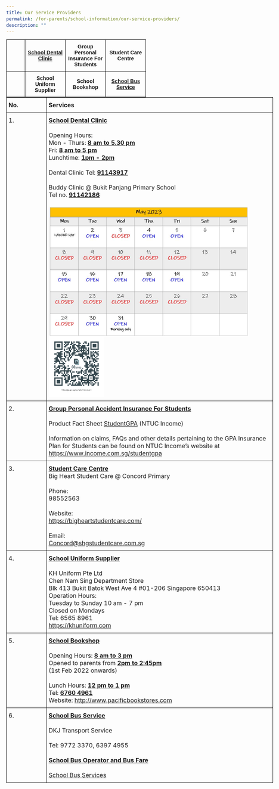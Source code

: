 ```yaml
---
title: Our Service Providers
permalink: /for-parents/school-information/our-service-providers/
description: ""
---
```

<style type="text/css">
.tg  {border-collapse:collapse;border-spacing:0;margin:0px auto;}
.tg td{border-color:black;border-style:solid;border-width:1px;font-family:Arial, sans-serif;font-size:14px;
  overflow:hidden;padding:10px 5px;word-break:normal;}
.tg th{border-color:black;border-style:solid;border-width:1px;font-family:Arial, sans-serif;font-size:14px;
  font-weight:normal;overflow:hidden;padding:10px 5px;word-break:normal;}
.tg .tg-nrix{text-align:center;vertical-align:middle;font-weight:bold}
</style>
<table class="tg" style="undefined;table-layout: fixed; width: 770px">
<colgroup>
<col style="width: 385px">
<col style="width: 385px">
</colgroup>
</table>
<table class="tg" style="undefined;table-layout: fixed; width: 824px">
<colgroup>
<col style="width: 50px">
<col style="width: 108px">
<col style="width: 108px">
<col style="width: 108px">
</colgroup>
<tbody>
<tr>
	<td class="tg-nrix"></td>
	<td class="tg-nrix"><a href="#dental-clinic">School Dental Clinic</a></td>
	<td class="tg-nrix">Group Personal Insurance For Students</td>
	<td class="tg-nrix">Student Care Centre</td>
</tr>
<tr>
	<td class="tg-nrix"></td>
	<td class="tg-nrix">School Uniform Supplier</td>
	<td class="tg-nrix">School Bookshop</td>
	<td class="tg-nrix"><a href="#bus-service">School Bus Service</a></td>
</tr>	
<style type="text/css">
.tg  {border-collapse:collapse;border-spacing:0;margin:0px auto;}
.tg td{border-color:black;border-style:solid;border-width:1px;font-family:Arial, sans-serif;font-size:14px;
  overflow:hidden;padding:10px 5px;word-break:normal;}
.tg th{border-color:black;border-style:solid;border-width:1px;font-family:Arial, sans-serif;font-size:14px;
  font-weight:normal;overflow:hidden;padding:10px 5px;word-break:normal;}
.tg .tg-n1ni{font-family:inherit;font-size:16px;text-align:left;vertical-align:top}
.tg .tg-lpkg{font-family:inherit;font-size:16px;text-align:left;vertical-align:middle}
</style>
</tbody></table><table class="tg" style="undefined;table-layout: fixed; width: 716px">
<colgroup>
<col style="width: 108px">
<col style="width: 608px">
</colgroup>
<tbody>
<tr>
	<td class="tg-lpkg"><b>No.</b></td>
	<td class="tg-lpkg"><b>Services</b></td>
</tr>
<tr><td class="tg-n1ni">1.</td>
<td class="tg-lpkg"><span style="font-weight:bold;text-decoration:underline" id="dental-clinic;">School Dental Clinic</span><br><br>Opening Hours:<br>Mon - Thurs: <span style="font-weight:bold;text-decoration:underline">8 am to 5.30 pm</span><br>Fri: <span style="font-weight:bold;text-decoration:underline">8 am to 5 pm</span><br>Lunchtime: <span style="font-weight:bold;text-decoration:underline">1pm - 2pm</span><br><br> Dental Clinic Tel: <span style="font-weight:bold;text-decoration:underline">91143917</span><br><br> Buddy Clinic @ Bukit Panjang Primary School<br> Tel no. <span style="font-weight:bold;text-decoration:underline">91142186</span><br><br><img src="/images/dental%20clinic%20schedule%20for%20month%20of%20may%202023.JPG" style="width:90%" align="left"><br>
<img src="/images/DentalQRCode.png" style="width:25%" align="left"></td>
</tr>
<tr>
    <td class="tg-n1ni">2.</td>
    <td class="tg-lpkg"><span style="font-weight:bold;text-decoration:underline">Group Personal Accident Insurance For Students</span><br><br>Product Fact Sheet <a href="/files/Product Fact Sheet Year 2023.pdf" target="_blank" rel="noopener noreferrer">StudentGPA</a> (NTUC Income)<br><br>Information on claims, FAQs and other details pertaining to the GPA Insurance Plan for Students can be found on NTUC Income’s website at<br><a href="https://www.income.com.sg/studentgpa" target="_blank" rel="noopener noreferrer">https://www.income.com.sg/studentgpa</a></td>
</tr>
<tr><td class="tg-n1ni">3.</td>
<td class="tg-lpkg"><span style="font-weight:bold;text-decoration:underline">Student Care Centre</span><br><span style="font-weight:400;font-style:normal">Big Heart Student Care @ Concord Primary</span><br><br>Phone: <br>98552563<br><br><span style="font-weight:400;font-style:normal">Website: </span><br><a href="https://bigheartstudentcare.com/" target="_blank" rel="noopener noreferrer">https://bigheartstudentcare.com/</a><br><br>Email: <br><a href="mailto:Concord@shgstudentcare.com.sg" target="_blank" rel="noopener noreferrer">Concord@shgstudentcare.com.sg</a></td></tr>
<tr>
    <td class="tg-n1ni">4.</td>
    <td class="tg-lpkg"><span style="font-weight:bold;text-decoration:underline">School Uniform Supplier</span><br><br><span style="font-weight:400;font-style:normal">KH Uniform Pte Ltd</span><br><span style="font-weight:400;font-style:normal">Chen Nam Sing Department Store</span><br><span style="font-weight:400;font-style:normal">Blk 413 Bukit Batok West Ave 4 #01-206 Singapore 650413</span><br><span style="font-weight:400;font-style:normal">Operation Hours:</span><br><span style="font-weight:400;font-style:normal">Tuesday to Sunday 10 am - 7 pm</span><br><span style="font-weight:400;font-style:normal">Closed on Mondays</span><br><span style="font-weight:400;font-style:normal">Tel: 6565 8961</span><br><a href="https://khuniform.com" target="_blank" rel="noopener noreferrer">https://khuniform.com</a></td>
</tr>
<tr>
    <td class="tg-n1ni">5.</td>
    <td class="tg-lpkg"><span style="font-weight:bold;text-decoration:underline">School Bookshop</span><br><br><span style="font-weight:400;font-style:normal">Opening Hours: </span><span style="font-weight:bold;text-decoration:underline">8 am to 3 pm</span><br><span style="font-weight:400;font-style:normal">Opened to parents from </span><span style="font-weight:bold;text-decoration:underline">2pm to 2:45pm</span><br><span style="font-weight:400;font-style:normal">(1st Feb 2022 onwards)</span><br><br><span style="font-weight:400;font-style:normal">Lunch Hours: </span><span style="font-weight:bold;text-decoration:underline">12 pm to 1 pm</span><br><span style="font-weight:400;font-style:normal">Tel: </span><span style="font-weight:bold;text-decoration:underline">6760 4961</span><br>Website: <a href="http://www.pacificbookstores.com/" target="_blank" rel="noopener noreferrer">http://www.pacificbookstores.com</a></td>
</tr>
<tr>
    <td class="tg-n1ni">6.</td>
    <td class="tg-lpkg"><span style="font-weight:bold;text-decoration:underline" id="bus-service">School Bus Service </span><br><br><span>DKJ Transport Service</span><br><br>Tel: 9772 3370, 6397 4955<br><br>
<b><u>School Bus Operator and Bus Fare</u></b>
<br><br>
<a href="/files/school%20bus%20operator%20and%20bus%20fare_cps.pdf" target="_blank" rel="noopener noreferrer">School Bus Services</a>
</td>
</tr>
</tbody>
</table>